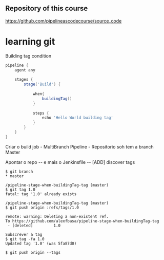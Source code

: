 


## Repository of this course
https://github.com/pipelineascodecourse/source_code

# learning git

Building tag condition 

```groovy
pipeline {
    agent any
	
    stages {
        stage('Build') {
		
			when{
				buildingTag()
			}
		
            steps {                
                echo 'Hello World building tag'
            }
        }
    }
}
```
Criar o build job - MultiBranch Pipeline - Repositorio soh tem a branch Master

Apontar o repo -- e mais o Jenkinsfile -- [ADD] discover tags  

```text
$ git branch
* master

/pipeline-stage-when-buildingTag-tag (master)
$ git tag 1.0
fatal: tag '1.0' already exists

/pipeline-stage-when-buildingTag-tag (master)
$ git push origin :refs/tags/1.0

remote: warning: Deleting a non-existent ref.
To https://github.com/alexfbasa/pipeline-stage-when-buildingTag-tag
 - [deleted]         1.0   

Subscrever a tag
$ git tag -fa 1.0
Updated tag '1.0' (was 5fa87d0)

$ git push origin --tags

```